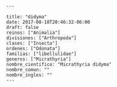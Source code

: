 
      ---

      title: "didyma"
      date: 2017-08-18T20:46:32-06:00
      draft: false
      reinos: ["Animalia"]
      divisiones: ["Arthropoda"]
      clases: ["Insecta"]
      ordenes: ["Odonata"]
      familias: ["libellulidae"]
      generos: ["Micrathyria"]
      nombre_cientifico: "Micrathyria didyma"
      nombre_comun: ""
      nombre_ingles: ""
      ---

      